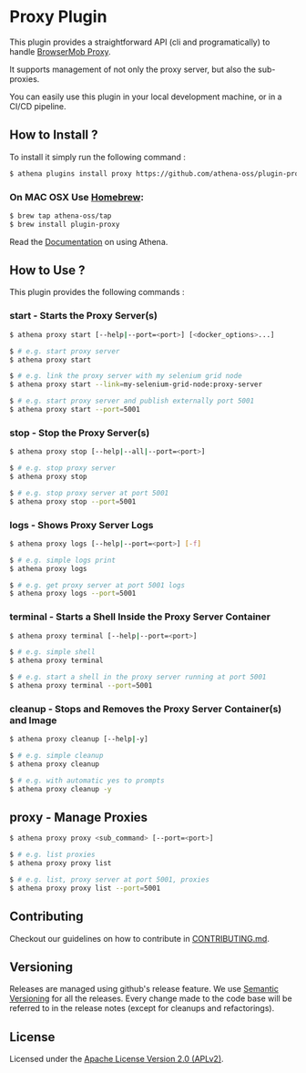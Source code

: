 # Proxy Plugin

This plugin provides a straightforward API (cli and programatically) to handle [BrowserMob Proxy](http://bmp.lightbody.net/).

It supports management of not only the proxy server, but also the sub-proxies.

You can easily use this plugin in your local development machine, or in a CI/CD pipeline.

## How to Install ?

To install it simply run the following command :

```bash
$ athena plugins install proxy https://github.com/athena-oss/plugin-proxy.git
```

### On MAC OSX Use [Homebrew](http://brew.sh/):

```bash
$ brew tap athena-oss/tap
$ brew install plugin-proxy
```

Read the [Documentation](http://athena-oss.github.io/plugin-proxy) on using Athena.

## How to Use ?

This plugin provides the following commands :

### start - Starts the Proxy Server(s)

```bash
$ athena proxy start [--help|--port=<port>] [<docker_options>...]

$ # e.g. start proxy server
$ athena proxy start

$ # e.g. link the proxy server with my selenium grid node
$ athena proxy start --link=my-selenium-grid-node:proxy-server

$ # e.g. start proxy server and publish externally port 5001
$ athena proxy start --port=5001
```

### stop - Stop the Proxy Server(s)

```bash
$ athena proxy stop [--help|--all|--port=<port>]

$ # e.g. stop proxy server
$ athena proxy stop

$ # e.g. stop proxy server at port 5001
$ athena proxy stop --port=5001
```

### logs - Shows Proxy Server Logs

```bash
$ athena proxy logs [--help|--port=<port>] [-f]

$ # e.g. simple logs print
$ athena proxy logs

$ # e.g. get proxy server at port 5001 logs
$ athena proxy logs --port=5001
```

### terminal - Starts a Shell Inside the Proxy Server Container

```bash
$ athena proxy terminal [--help|--port=<port>]

$ # e.g. simple shell
$ athena proxy terminal

$ # e.g. start a shell in the proxy server running at port 5001
$ athena proxy terminal --port=5001
```

### cleanup - Stops and Removes the Proxy Server Container(s) and Image

```bash
$ athena proxy cleanup [--help|-y]

$ # e.g. simple cleanup
$ athena proxy cleanup

$ # e.g. with automatic yes to prompts
$ athena proxy cleanup -y
```

## proxy - Manage Proxies

```bash
$ athena proxy proxy <sub_command> [--port=<port>]

$ # e.g. list proxies
$ athena proxy proxy list

$ # e.g. list, proxy server at port 5001, proxies
$ athena proxy proxy list --port=5001
```

## Contributing

Checkout our guidelines on how to contribute in [CONTRIBUTING.md](CONTRIBUTING.md).

## Versioning

Releases are managed using github's release feature. We use [Semantic Versioning](http://semver.org) for all
the releases. Every change made to the code base will be referred to in the release notes (except for
cleanups and refactorings).

## License

Licensed under the [Apache License Version 2.0 (APLv2)](LICENSE).
